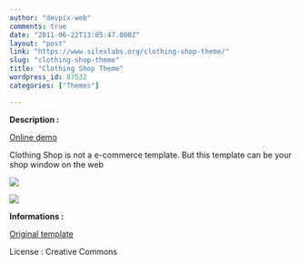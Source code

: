 ```yaml
---
author: "devpix-web"
comments: true
date: "2011-06-22T13:05:47.000Z"
layout: "post"
link: "https://www.silexlabs.org/clothing-shop-theme/"
slug: "clothing-shop-theme"
title: "Clothing Shop Theme"
wordpress_id: 87532
categories: ["Themes"]

---
```

**Description :**

[Online demo](http://silexprod.com/silex_cifacom20102011/?/clothing_shop)

[ ](http://preprod.webschoolfactory.com/labo/2010-2011/silex/silex_server/?/musicmania)

Clothing Shop is not a e-commerce template. But this template can be your shop window on the web

![](https://www.silexlabs.org/wp-content/uploads/2011/06/clothe1.png)

![](https://www.silexlabs.org/wp-content/uploads/2011/06/clothes_2.png)

**Informations :**

[](http://preprod.webschoolfactory.com/labo/2010-2011/silex/silex_server/?/clothing_shop)

[Original template](http://www.free-css.com/free-css-templates/page6/clothes-collection.php#bookmarks)

License : Creative Commons

